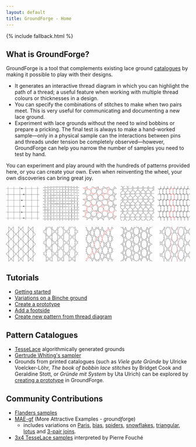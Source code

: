 ```yaml
---
layout: default
title: GroundForge - Home
---
```


{% include fallback.html %}

What is GroundForge?
--------------------

GroundForge is a tool that complements existing lace ground [catalogues](#pattern-catalogues) by making it possible to play with their designs. 
* It generates an interactive thread diagram in which you can highlight the path of a thread; a useful feature when working with multiple thread colours or thicknesses in a design.
* You can specify the combinations of stitches to make when two pairs meet. This is very useful for communicating and documenting a new lace ground.
* Experiment with lace grounds without the need to wind bobbins or prepare a pricking. The final test is always to make a hand-worked sample&mdash;only in a physical sample can the interactions between pins and threads under tension be completely observed&mdash;however, GroundForge can help you narrow the number of samples you need to test by hand.

You can experiment and play around with the hundreds of patterns provided here, or you can create your own. Even when reinventing the wheel, your own discoveries can bring great joy.

![](help/images/weaving.png)

![](help/images/paris.png)

Tutorials
---------
* [Getting started](help)
* [Variations on a Binche ground](help/Binche)
* [Create a prototype](help/Advanced#prototype-tutorial)
* [Add a footside](help/Advanced#footside-tutorial)
* [Create new pattern from thread diagram](help/Advanced#thread-diagram-as-pair-diagram)

Pattern Catalogues
-----------------
* [TesseLace](/tesselace-to-gf) algorithmically generated grounds
* [Gertrude Whiting's sampler](/gw-lace-to-gf)
* Grounds from printed catalogues (such as _Viele gute Gründe_ by Ulricke Voelcker-Löhr, _The book of bobbin lace stitches_ by Bridget Cook and Geraldine Stott, or _Gründe mit System_ by Uta Ulrich) can be explored by [creating a prototype](help/Advanced#prototype-tutorial) in GroundForge.

Community Contributions
-----------------------
* [Flanders samples](https://maetempels.github.io/MAE-gf/docs/flanders)
* [MAE-gf](https://maetempels.github.io/MAE-gf/) (More Attractive Examples - *g*round*f*orge)
  * includes variations on [Paris](https://maetempels.github.io/MAE-gf/docs/paris), [bias](https://maetempels.github.io/MAE-gf/docs/bias), [spiders](https://maetempels.github.io/MAE-gf/docs/spiders), [snowflakes](https://maetempels.github.io/MAE-gf/docs/snowflakes), [triangular](https://maetempels.github.io/MAE-gf/docs/tria), [lotus](https://maetempels.github.io/MAE-gf/docs/lotus) and [3-pair joins](https://maetempels.github.io/MAE-gf/docs/misca#3-paired-join).
* [3x4 TesseLace samples](/tesselace-to-gf/fouche_3x4) interpreted by Pierre Fouch&#233;